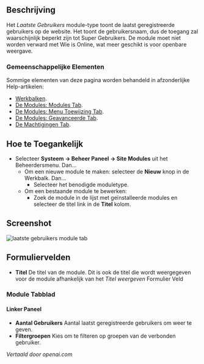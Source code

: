 <!-- Filename: Help4.x:Site_Modules:_Latest_Users  / Display title: Modules: Laatste Gebruikers -->

## Beschrijving

Het *Laatste Gebruikers* module-type toont de laatst geregistreerde gebruikers op de website. Het toont de gebruikersnaam, dus de toegang zal waarschijnlijk beperkt zijn tot Super Gebruikers. De module moet niet worden verward met Wie is Online, wat meer geschikt is voor openbare weergave.

### Gemeenschappelijke Elementen

Sommige elementen van deze pagina worden behandeld in afzonderlijke Help-artikelen:

* [Werkbalken](jdocmanual?article=help/common-elements/toolbars).
* [De Modules: Modules Tab](jdocmanual?article=help/modules/modules-module-tab).
* [De Modules: Menu Toewijzing Tab](jdocmanual?article=help/modules/modules-menu-assignment-tab).
* [De Modules: Geavanceerde Tab](jdocmanual?article=help/modules/modules-advanced-tab).
* [De Machtigingen Tab](jdocmanual?article=help/common-elements/edit-permissions).

## Hoe te Toegankelijk

- Selecteer **Systeem → Beheer Paneel → Site Modules** uit het
  Beheerdersmenu. Dan...
  - Om een nieuwe module te maken: selecteer de **Nieuw** knop in de Werkbalk. Dan...
    - Selecteer het benodigde moduletype.
  - Om een bestaande module te bewerken:
    - Zoek de module in de lijst met geïnstalleerde modules en selecteer de
      titel link in de **Titel** kolom.

## Screenshot

![laatste gebruikers module tab](../../../nl/images/modules-site/modules-latest-users-module-tab.png)

## Formuliervelden

- **Titel** De titel van de module. Dit is ook de titel die wordt weergegeven
  voor de module afhankelijk van het *Titel weergeven* Formulier Veld

### Module Tabblad

#### Linker Paneel

- **Aantal Gebruikers** Aantal laatst geregistreerde gebruikers om weer te geven.
- **Filtergroepen** Kies om te filteren op groepen van de verbonden gebruiker.

*Vertaald door openai.com*

